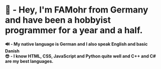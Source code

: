 <h1>👋 - Hey, I'm FAMohr from Germany and have been a hobbyist programmer for a year and a half. </h1>
<b>🔊 - My native language is German and I also speak English and basic Danish</b><br>
<b>😎 - I know HTML, CSS, JavaScript and Python quite well and C++ and C# are my best languages.</b>
